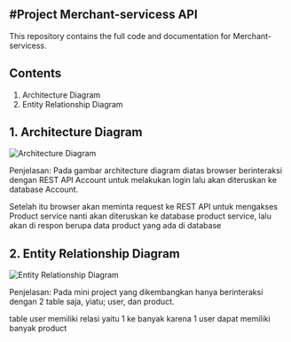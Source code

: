 #Project Merchant-servicess API
---
This repository contains the full code and documentation for Merchant-servicess.

## Contents
1. Architecture Diagram
2. Entity Relationship Diagram

## 1. Architecture Diagram
![Architecture Diagram](../Mini%20Project%20Merchant%20Services_Tb%20Fauzan%20Rachman/img/Architecture-Diagram.jpg)

Penjelasan:
Pada gambar architecture diagram diatas browser  berinteraksi dengan REST API Account untuk melakukan login lalu akan diteruskan ke database Account.

Setelah itu browser akan meminta request ke REST API untuk mengakses Product service nanti akan diteruskan ke database product service, lalu akan di respon berupa data product yang ada di database


## 2. Entity Relationship Diagram
![Entity Relationship Diagram](../Mini%20Project%20Merchant%20Services_Tb%20Fauzan%20Rachman/img/ERD-Diagram.jpg)

Penjelasan:
Pada mini project yang dikembangkan hanya berinteraksi dengan 2 table saja, yiatu; user, dan product.

table user memiliki relasi yaitu 1 ke banyak karena 1 user dapat memiliki banyak product